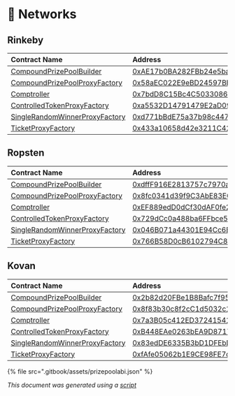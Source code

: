 # 📡 Networks

## Rinkeby

| Contract Name | Address | ABI |
| :--- | :--- | :--- |
| [CompoundPrizePoolBuilder](https://github.com/pooltogether/pooltogether-pool-contracts/tree/version-3/contracts/builders/CompoundPrizePoolBuilder.sol) | [0xAE17b0BA282FBb24e5ba050C56302c02D2CF6c31](https://rinkeby.etherscan.io/address/0xAE17b0BA282FBb24e5ba050C56302c02D2CF6c31) | [Artifact](https://github.com/pooltogether/pooltogether-pool-contracts/tree/version-3/deployments/rinkeby/CompoundPrizePoolBuilder.sol)\) |
| [CompoundPrizePoolProxyFactory](https://github.com/pooltogether/pooltogether-pool-contracts/tree/version-3/contracts/prize-pool/compound/CompoundPrizePoolProxyFactory.sol) | [0x58aEC022E9eBD24597BEdCa65F0Bb0672c60Fb67](https://rinkeby.etherscan.io/address/0x58aEC022E9eBD24597BEdCa65F0Bb0672c60Fb67) | [Artifact](https://github.com/pooltogether/pooltogether-pool-contracts/tree/version-3/deployments/rinkeby/CompoundPrizePoolProxyFactory.sol)\) |
| [Comptroller](https://github.com/pooltogether/pooltogether-pool-contracts/tree/version-3/contracts/comptroller/Comptroller.sol) | [0x7bdD8C15Bc4C5033086AD22D240F5ab493B74CA5](https://rinkeby.etherscan.io/address/0x7bdD8C15Bc4C5033086AD22D240F5ab493B74CA5) | [Artifact](https://github.com/pooltogether/pooltogether-pool-contracts/tree/version-3/deployments/rinkeby/Comptroller.sol)\) |
| [ControlledTokenProxyFactory](https://github.com/pooltogether/pooltogether-pool-contracts/tree/version-3/contracts/token/ControlledTokenProxyFactory.sol) | [0xa5532D14791479E2aD0976081aEEA7A84D72C561](https://rinkeby.etherscan.io/address/0xa5532D14791479E2aD0976081aEEA7A84D72C561) | [Artifact](https://github.com/pooltogether/pooltogether-pool-contracts/tree/version-3/deployments/rinkeby/ControlledTokenProxyFactory.sol)\) |
| [SingleRandomWinnerProxyFactory](https://github.com/pooltogether/pooltogether-pool-contracts/tree/version-3/contracts/prize-strategy/single-random-winner/SingleRandomWinnerProxyFactory.sol) | [0xd771bBdE75a37b98c4473Ab353416870DFdcf7a0](https://rinkeby.etherscan.io/address/0xd771bBdE75a37b98c4473Ab353416870DFdcf7a0) | [Artifact](https://github.com/pooltogether/pooltogether-pool-contracts/tree/version-3/deployments/rinkeby/SingleRandomWinnerProxyFactory.sol)\) |
| [TicketProxyFactory](https://github.com/pooltogether/pooltogether-pool-contracts/tree/version-3/contracts/token/TicketProxyFactory.sol) | [0x433a10658d42e3211C424419B02e4a56c9f36607](https://rinkeby.etherscan.io/address/0x433a10658d42e3211C424419B02e4a56c9f36607) | [Artifact](https://github.com/pooltogether/pooltogether-pool-contracts/tree/version-3/deployments/rinkeby/TicketProxyFactory.sol)\) |

## Ropsten

| Contract Name | Address | ABI |
| :--- | :--- | :--- |
| [CompoundPrizePoolBuilder](https://github.com/pooltogether/pooltogether-pool-contracts/tree/version-3/contracts/builders/CompoundPrizePoolBuilder.sol) | [0xdffF916E2813757c7970a98a7668CFf73E03B1e6](https://ropsten.etherscan.io/address/0xdffF916E2813757c7970a98a7668CFf73E03B1e6) | [Artifact](https://github.com/pooltogether/pooltogether-pool-contracts/tree/version-3/deployments/ropsten/CompoundPrizePoolBuilder.sol)\) |
| [CompoundPrizePoolProxyFactory](https://github.com/pooltogether/pooltogether-pool-contracts/tree/version-3/contracts/prize-pool/compound/CompoundPrizePoolProxyFactory.sol) | [0x8fc0341d39f9C3AbE83E0f30048862FC7768918E](https://ropsten.etherscan.io/address/0x8fc0341d39f9C3AbE83E0f30048862FC7768918E) | [Artifact](https://github.com/pooltogether/pooltogether-pool-contracts/tree/version-3/deployments/ropsten/CompoundPrizePoolProxyFactory.sol)\) |
| [Comptroller](https://github.com/pooltogether/pooltogether-pool-contracts/tree/version-3/contracts/comptroller/Comptroller.sol) | [0xEF889edD0dCf30dAF0fe2675723B221497A33961](https://ropsten.etherscan.io/address/0xEF889edD0dCf30dAF0fe2675723B221497A33961) | [Artifact](https://github.com/pooltogether/pooltogether-pool-contracts/tree/version-3/deployments/ropsten/Comptroller.sol)\) |
| [ControlledTokenProxyFactory](https://github.com/pooltogether/pooltogether-pool-contracts/tree/version-3/contracts/token/ControlledTokenProxyFactory.sol) | [0x729dCc0a488ba6FFbce5B93a8E435effee84919D](https://ropsten.etherscan.io/address/0x729dCc0a488ba6FFbce5B93a8E435effee84919D) | [Artifact](https://github.com/pooltogether/pooltogether-pool-contracts/tree/version-3/deployments/ropsten/ControlledTokenProxyFactory.sol)\) |
| [SingleRandomWinnerProxyFactory](https://github.com/pooltogether/pooltogether-pool-contracts/tree/version-3/contracts/prize-strategy/single-random-winner/SingleRandomWinnerProxyFactory.sol) | [0x046B071a44301E94Cc6Bbc97721BFA0eCB6947Ff](https://ropsten.etherscan.io/address/0x046B071a44301E94Cc6Bbc97721BFA0eCB6947Ff) | [Artifact](https://github.com/pooltogether/pooltogether-pool-contracts/tree/version-3/deployments/ropsten/SingleRandomWinnerProxyFactory.sol)\) |
| [TicketProxyFactory](https://github.com/pooltogether/pooltogether-pool-contracts/tree/version-3/contracts/token/TicketProxyFactory.sol) | [0x766B58D0cB6102794C8B8eb62A99b7dEEE1c45Da](https://ropsten.etherscan.io/address/0x766B58D0cB6102794C8B8eb62A99b7dEEE1c45Da) | [Artifact](https://github.com/pooltogether/pooltogether-pool-contracts/tree/version-3/deployments/ropsten/TicketProxyFactory.sol)\) |

## Kovan

| Contract Name | Address | ABI |
| :--- | :--- | :--- |
| [CompoundPrizePoolBuilder](https://github.com/pooltogether/pooltogether-pool-contracts/tree/version-3/contracts/builders/CompoundPrizePoolBuilder.sol) | [0x2b82d20FBe1B8Bafc7f9514f736224Df0b96fcfb](https://kovan.etherscan.io/address/0x2b82d20FBe1B8Bafc7f9514f736224Df0b96fcfb) | [Artifact](https://github.com/pooltogether/pooltogether-pool-contracts/tree/version-3/deployments/kovan/CompoundPrizePoolBuilder.sol)\) |
| [CompoundPrizePoolProxyFactory](https://github.com/pooltogether/pooltogether-pool-contracts/tree/version-3/contracts/prize-pool/compound/CompoundPrizePoolProxyFactory.sol) | [0x8f83b30c8f2cC1d5032c15C75304F25A2489F718](https://kovan.etherscan.io/address/0x8f83b30c8f2cC1d5032c15C75304F25A2489F718) | [Artifact](https://github.com/pooltogether/pooltogether-pool-contracts/tree/version-3/deployments/kovan/CompoundPrizePoolProxyFactory.sol)\) |
| [Comptroller](https://github.com/pooltogether/pooltogether-pool-contracts/tree/version-3/contracts/comptroller/Comptroller.sol) | [0x7a3B05c412ED37241541434e41bC286e6319Ce6E](https://kovan.etherscan.io/address/0x7a3B05c412ED37241541434e41bC286e6319Ce6E) | [Artifact](https://github.com/pooltogether/pooltogether-pool-contracts/tree/version-3/deployments/kovan/Comptroller.sol)\) |
| [ControlledTokenProxyFactory](https://github.com/pooltogether/pooltogether-pool-contracts/tree/version-3/contracts/token/ControlledTokenProxyFactory.sol) | [0xB448EAe0263bEA9D87171045D61198362a2C8C2D](https://kovan.etherscan.io/address/0xB448EAe0263bEA9D87171045D61198362a2C8C2D) | [Artifact](https://github.com/pooltogether/pooltogether-pool-contracts/tree/version-3/deployments/kovan/ControlledTokenProxyFactory.sol)\) |
| [SingleRandomWinnerProxyFactory](https://github.com/pooltogether/pooltogether-pool-contracts/tree/version-3/contracts/prize-strategy/single-random-winner/SingleRandomWinnerProxyFactory.sol) | [0x83edDE6335B3bD1DFEbD5356a38F243FdD48EB70](https://kovan.etherscan.io/address/0x83edDE6335B3bD1DFEbD5356a38F243FdD48EB70) | [Artifact](https://github.com/pooltogether/pooltogether-pool-contracts/tree/version-3/deployments/kovan/SingleRandomWinnerProxyFactory.sol)\) |
| [TicketProxyFactory](https://github.com/pooltogether/pooltogether-pool-contracts/tree/version-3/contracts/token/TicketProxyFactory.sol) | [0xfAfe05062b1E9CE98FE7cdcf2d16780f77A0949f](https://kovan.etherscan.io/address/0xfAfe05062b1E9CE98FE7cdcf2d16780f77A0949f) | [Artifact](https://github.com/pooltogether/pooltogether-pool-contracts/tree/version-3/deployments/kovan/TicketProxyFactory.sol)\) |

{% file src=".gitbook/assets/prizepoolabi.json" %}

_This document was generated using a_ [_script_](https://github.com/pooltogether/pooltogether-pool-contracts/tree/version-3scripts/generateDeploymentMarkdown.js)


